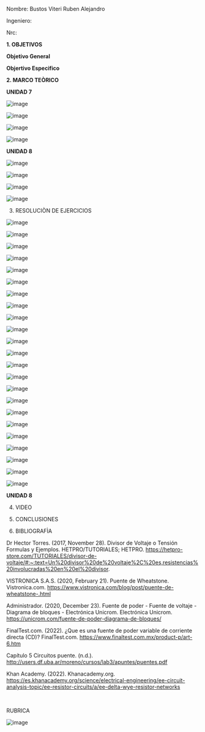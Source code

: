 Nombre: Bustos Viteri Ruben Alejandro

Ingeniero:

Nrc:

**1. OBJETIVOS**

**Objetivo General**

**Objertivo Especifico**

**2. MARCO TEÒRICO**

**UNIDAD 7**

![image](https://user-images.githubusercontent.com/105680588/176809535-a8fdaf45-6614-412e-81d7-c98f78d0d4ff.png)

![image](https://user-images.githubusercontent.com/105680588/176809578-4ac16d6f-5aee-41b3-b17b-af0e9cacb4d9.png)

![image](https://user-images.githubusercontent.com/105680588/176809622-dcd66aa7-d85c-42aa-a88a-34e15aa2e02b.png)

![image](https://user-images.githubusercontent.com/105680588/176809651-073ed8f0-a676-4d72-9ebf-a1e1bfe83863.png)

**UNIDAD 8**

![image](https://user-images.githubusercontent.com/105680588/176809711-46d64385-af79-4135-bf24-8827aa077720.png)

![image](https://user-images.githubusercontent.com/105680588/176809741-20fec2a4-51d2-473b-8c6e-f2e3c26a2534.png)

![image](https://user-images.githubusercontent.com/105680588/176809779-6301e964-2c81-45d1-8fc7-a36e9ac8c7d7.png)

![image](https://user-images.githubusercontent.com/105680588/176809814-f5557fe7-0217-4832-a916-77338e58a8c8.png)

3. RESOLUCIÒN DE EJERCICIOS 

![image](https://user-images.githubusercontent.com/105680588/176810258-a0a4b73b-b9d1-4e31-b44f-d9029a4caeb3.png)


![image](https://user-images.githubusercontent.com/105680588/176810290-79093b2b-cf5b-46e4-a690-686359408ab9.png)


![image](https://user-images.githubusercontent.com/105680588/176810332-359edaa2-e1e0-41dc-b955-a3658b65bb1b.png)


![image](https://user-images.githubusercontent.com/105680588/176810364-75857647-2c38-4b3e-80e9-774c221ae117.png)


![image](https://user-images.githubusercontent.com/105680588/176810395-3a856a80-db39-4d26-90f8-53861fae35b6.png)


![image](https://user-images.githubusercontent.com/105680588/176810432-8985e66e-e77e-48ac-8e28-015df4826558.png)


![image](https://user-images.githubusercontent.com/105680588/176810469-3622ace2-4cdb-4b81-8518-8f498a282392.png)


![image](https://user-images.githubusercontent.com/105680588/176810502-fe12616c-e232-4927-a1fe-162d00896b6d.png)


![image](https://user-images.githubusercontent.com/105680588/176810543-d34d46ab-e9c8-46e4-81b9-4dd5c00a58da.png)


![image](https://user-images.githubusercontent.com/105680588/176810561-caa0cebb-9c61-4cf3-90df-83aad34e1d91.png)


![image](https://user-images.githubusercontent.com/105680588/176810600-50e71859-29aa-4515-a5e0-834eceaa33d8.png)


![image](https://user-images.githubusercontent.com/105680588/176810638-c2b08211-1bf0-4975-bbd4-f2a837c888ca.png)


![image](https://user-images.githubusercontent.com/105680588/176810662-f379c66a-d482-4517-8f6b-2705abb1f7f1.png)


![image](https://user-images.githubusercontent.com/105680588/176810684-063116f2-f4b9-4658-8a4e-aad4b280f309.png)


![image](https://user-images.githubusercontent.com/105680588/176810713-92e71aab-f418-4943-8df4-7f36dd26da90.png)


![image](https://user-images.githubusercontent.com/105680588/176810730-f498d9e0-e91c-4ba4-bc58-25f394e512ad.png)


![image](https://user-images.githubusercontent.com/105680588/176810746-c925f4d8-6093-4e68-bd51-2ee10f43a556.png)


![image](https://user-images.githubusercontent.com/105680588/176810767-d3b71b98-a4df-4285-8a22-3d37bc0c3c13.png)


![image](https://user-images.githubusercontent.com/105680588/176810803-44731f5b-cbcb-467d-8b6d-ed5cef495580.png)


![image](https://user-images.githubusercontent.com/105680588/176810846-a03b00a9-b046-41b7-a839-18f0f7ceea8c.png)


![image](https://user-images.githubusercontent.com/105680588/176810913-3de855e3-eb26-44fa-b418-c19015567fc1.png)


![image](https://user-images.githubusercontent.com/105680588/176810939-3f74463a-6d7e-44f3-82ca-a826391b8c3d.png)


![image](https://user-images.githubusercontent.com/105680588/176810971-e44c9223-0390-43ce-9ea3-c0d6fe8e7e6b.png)


**UNIDAD 8**


4. VIDEO

5. CONCLUSIONES

6. BIBLIOGRAFÌA

Dr Hector Torres. (2017, November 28). Divisor de Voltaje o Tensión Formulas y Ejemplos. HETPRO/TUTORIALES; HETPRO. https://hetpro-store.com/TUTORIALES/divisor-de-voltaje/#:~:text=Un%20divisor%20de%20voltaje%2C%20es,resistencias%20involucradas%20en%20el%20divisor.

VISTRONICA S.A.S. (2020, February 21). Puente de Wheatstone. Vistronica.com. https://www.vistronica.com/blog/post/puente-de-wheatstone-.html

Administrador. (2020, December 23). Fuente de poder - Fuente de voltaje - Diagrama de bloques - Electrónica Unicrom. Electrónica Unicrom. https://unicrom.com/fuente-de-poder-diagrama-de-bloques/

FinalTest.com. (2022). ¿Que es una fuente de poder variable de corriente directa (CD)? FinalTest.com. https://www.finaltest.com.mx/product-p/art-6.htm

Capítulo 5 Circuitos puente. (n.d.). http://users.df.uba.ar/moreno/cursos/lab3/apuntes/puentes.pdf

Khan Academy. (2022). Khanacademy.org. https://es.khanacademy.org/science/electrical-engineering/ee-circuit-analysis-topic/ee-resistor-circuits/a/ee-delta-wye-resistor-networks

‌

RUBRICA

![image](https://user-images.githubusercontent.com/105680588/176810065-73264a66-f964-49c7-a903-923d383746fa.png)

